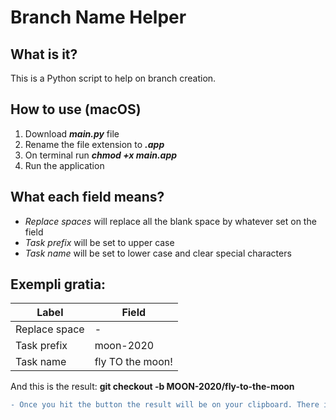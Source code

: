 # Branch Name Helper

## What is it?

This is a Python script to help on branch creation.

## How to use (macOS)

1. Download *__main.py__* file
1. Rename the file extension to *__.app__*
1. On terminal run *__chmod +x main.app__*
1. Run the application

## What each field means?

* _Replace spaces_ will replace all the blank space by whatever set on the field
* _Task prefix_ will be set to upper case
* _Task name_ will be set to lower case and clear special characters

## Exempli gratia:

Label | Field
------------ | -------------
Replace space | -
Task prefix | moon-2020
Task name | fly TO the moon!

And this is the result: **git checkout -b MOON-2020/fly-to-the-moon**
```diff
- Once you hit the button the result will be on your clipboard. There is no feedback!
```
